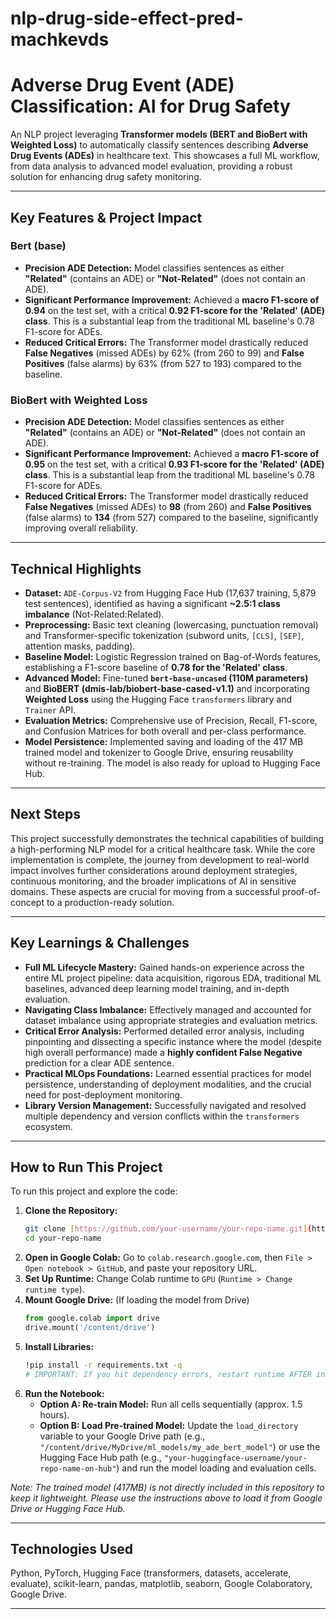 # nlp-drug-side-effect-pred-machkevds

# Adverse Drug Event (ADE) Classification: AI for Drug Safety

An NLP project leveraging **Transformer models (BERT and BioBert with Weighted Loss)** to automatically classify sentences describing **Adverse Drug Events (ADEs)** in healthcare text. This showcases a full ML workflow, from data analysis to advanced model evaluation, providing a robust solution for enhancing drug safety monitoring.

---

## Key Features & Project Impact

### Bert (base)
* **Precision ADE Detection:** Model classifies sentences as either **"Related"** (contains an ADE) or **"Not-Related"** (does not contain an ADE).
* **Significant Performance Improvement:** Achieved a **macro F1-score of 0.94** on the test set, with a critical **0.92 F1-score for the 'Related' (ADE) class**. This is a substantial leap from the traditional ML baseline's 0.78 F1-score for ADEs.
* **Reduced Critical Errors:** The Transformer model drastically reduced **False Negatives** (missed ADEs) by 62% (from 260 to 99) and **False Positives** (false alarms) by 63% (from 527 to 193) compared to the baseline.

### BioBert with Weighted Loss
* **Precision ADE Detection:** Model classifies sentences as either **"Related"** (contains an ADE) or **"Not-Related"** (does not contain an ADE).
* **Significant Performance Improvement:** Achieved a **macro F1-score of 0.95** on the test set, with a critical **0.93 F1-score for the 'Related' (ADE) class**. This is a substantial leap from the traditional ML baseline's 0.78 F1-score for ADEs.
* **Reduced Critical Errors:** The Transformer model drastically reduced **False Negatives** (missed ADEs) to **98** (from 260) and **False Positives** (false alarms) to **134** (from 527) compared to the baseline, significantly improving overall reliability.

---

## Technical Highlights

* **Dataset:** `ADE-Corpus-V2` from Hugging Face Hub (17,637 training, 5,879 test sentences), identified as having a significant **~2.5:1 class imbalance** (Not-Related:Related).
* **Preprocessing:** Basic text cleaning (lowercasing, punctuation removal) and Transformer-specific tokenization (subword units, `[CLS]`, `[SEP]`, attention masks, padding).
* **Baseline Model:** Logistic Regression trained on Bag-of-Words features, establishing a F1-score baseline of **0.78 for the 'Related' class**.
* **Advanced Model:** Fine-tuned **`bert-base-uncased` (110M parameters)** and **BioBERT (dmis-lab/biobert-base-cased-v1.1)** and incorporating **Weighted Loss** using the Hugging Face `transformers` library and `Trainer` API.
* **Evaluation Metrics:** Comprehensive use of Precision, Recall, F1-score, and Confusion Matrices for both overall and per-class performance.
* **Model Persistence:** Implemented saving and loading of the 417 MB trained model and tokenizer to Google Drive, ensuring reusability without re-training. The model is also ready for upload to Hugging Face Hub.

---

## Next Steps

This project successfully demonstrates the technical capabilities of building a high-performing NLP model for a critical healthcare task. While the core implementation is complete, the journey from development to real-world impact involves further considerations around deployment strategies, continuous monitoring, and the broader implications of AI in sensitive domains. These aspects are crucial for moving from a successful proof-of-concept to a production-ready solution.

---

## Key Learnings & Challenges

* **Full ML Lifecycle Mastery:** Gained hands-on experience across the entire ML project pipeline: data acquisition, rigorous EDA, traditional ML baselines, advanced deep learning model training, and in-depth evaluation.
* **Navigating Class Imbalance:** Effectively managed and accounted for dataset imbalance using appropriate strategies and evaluation metrics.
* **Critical Error Analysis:** Performed detailed error analysis, including pinpointing and dissecting a specific instance where the model (despite high overall performance) made a **highly confident False Negative** prediction for a clear ADE sentence.
* **Practical MLOps Foundations:** Learned essential practices for model persistence, understanding of deployment modalities, and the crucial need for post-deployment monitoring.
* **Library Version Management:** Successfully navigated and resolved multiple dependency and version conflicts within the `transformers` ecosystem.

---

## How to Run This Project

To run this project and explore the code:

1.  **Clone the Repository:**
    ```bash
    git clone [https://github.com/your-username/your-repo-name.git](https://github.com/your-username/your-repo-name.git)
    cd your-repo-name
    ```
2.  **Open in Google Colab:** Go to `colab.research.google.com`, then `File > Open notebook > GitHub`, and paste your repository URL.
3.  **Set Up Runtime:** Change Colab runtime to `GPU` (`Runtime > Change runtime type`).
4.  **Mount Google Drive:** (If loading the model from Drive)
    ```python
    from google.colab import drive
    drive.mount('/content/drive')
    ```
5.  **Install Libraries:**
    ```bash
    !pip install -r requirements.txt -q
    # IMPORTANT: If you hit dependency errors, restart runtime AFTER install, then remount Drive and reinstall.
    ```
6.  **Run the Notebook:**
    * **Option A: Re-train Model:** Run all cells sequentially (approx. 1.5 hours).
    * **Option B: Load Pre-trained Model:** Update the `load_directory` variable to your Google Drive path (e.g., `"/content/drive/MyDrive/ml_models/my_ade_bert_model"`) or use the Hugging Face Hub path (e.g., `"your-huggingface-username/your-repo-name-on-hub"`) and run the model loading and evaluation cells.

*Note: The trained model (417MB) is not directly included in this repository to keep it lightweight. Please use the instructions above to load it from Google Drive or Hugging Face Hub.*

---

## Technologies Used

Python, PyTorch, Hugging Face (transformers, datasets, accelerate, evaluate), scikit-learn, pandas, matplotlib, seaborn, Google Colaboratory, Google Drive.

---
